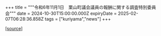 +++
title = """令和6年11月1日　栗山町議会議員の報酬に関する調査特別委員会"""
date = 2024-10-30T15:00:00.000Z
expiryDate = 2025-02-07T06:28:36.858Z
tags = ["kuriyama","news"]
+++


[[source]](https://www.town.kuriyama.hokkaido.jp/site/gikai/29318.html)
